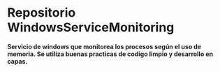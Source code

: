 # Repositorio WindowsServiceMonitoring

**Servicio de windows que monitorea los procesos según el uso de memoria.
Se utiliza buenas practicas de codigo limpio y desarrollo en capas.**
